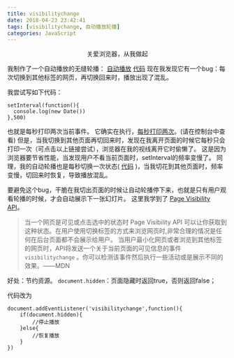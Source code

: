 ```yaml
---
title: visibilitychange
date: 2018-04-23 23:42:41
tags: [visibilitychange, 自动播放轮播]
categories: JavaScript
---
```

<center>关爱浏览器，从我做起</center>
<!-- more -->

我制作了一个自动播放的无缝轮播：
[自动播放](https://luke19950111.github.io/sliders-demo-1/index.html)
[代码](https://github.com/Luke19950111/sliders-demo-1)
现在我发现它有一个bug：每次切换到其他标签的网页，再切换回来时，播放出现了混乱。

我尝试写如下代码：
```
setInterval(function(){
  console.log(new Date())
},500)
```
也就是每秒打印两次当前事件。
它确实在执行，[每秒打印两次](https://jsbin.com/buzilisowi/edit?js,output)。(请在控制台中查看)
但是，当我切换到其他页面再切回来时，发现在我离开页面的时候它每秒只会打印一次（可点击以上链接尝试），浏览器在我的视线离开它时偷懒了。
这是因为浏览器要节省性能，当发现用户不看当前页面时，setInterval的频率变慢了。
同理，我的自动轮播也是每秒切换一次状态( [代码](https://github.com/Luke19950111/sliders-demo-1/blob/master/main.js) )，当我切花到其他页面时，频率变慢，切回来时恢复，导致播放混乱。

要避免这个bug，干脆在我切出页面的时候让自动轮播停下来，也就是只有用户观看轮播的时候，才会自动展示下一张幻灯片。
这里我学到了 [Page Visibility API](https://developer.mozilla.org/zh-CN/docs/Web/API/Page_Visibility_API)。
>当一个网页是可见或点击选中的状态时 Page Visibility API 可以让你获取到这种状态。在用户使用切换标签的方式来浏览网页时,非常合理的情况是任何在后台页面都不会展示给用户。 当用户最小化网页或者浏览到其他标签的网页时，API将发送一个关于当前页面的可见信息的事件`visibilitychange` 。你可以检测该事件然后执行一些活动或是展示不同的效果。——MDN

好处：节约资源。
`document.hidden`：页面隐藏时返回true，否则返回false；

代码改为
```
document.addEventListener('visibilitychange',function(){
    if(document.hidden){
        //停止播放
    }else{
        //恢复播放
    }
})
```
